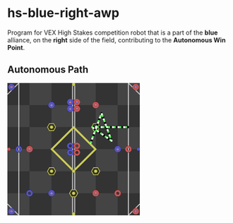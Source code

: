 # hs-blue-right-awp
Program for VEX High Stakes competition robot that is a part of the **blue** alliance, on the **right** side of the field, contributing to the **Autonomous Win Point**.

## Autonomous Path
<img src=svgs/autonomous.svg width="300" height="300"/>

